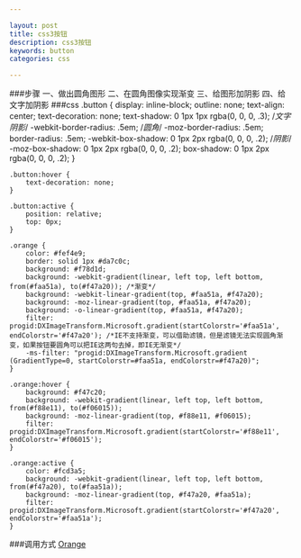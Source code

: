 ```yaml
---

layout: post
title: css3按钮
description: css3按钮
keywords: button
categories: css

---
```

###步骤
	一、做出圆角图形
	二、在圆角图像实现渐变
	三、给图形加阴影
	四、给文字加阴影
###css
	.button {
		display: inline-block;
		outline: none;
		text-align: center;
		text-decoration: none;
		text-shadow: 0 1px 1px rgba(0, 0, 0, .3); /*文字阴影*/
		-webkit-border-radius: .5em; /*圆角*/
		-moz-border-radius: .5em;
		border-radius: .5em;
		-webkit-box-shadow: 0 1px 2px rgba(0, 0, 0, .2); /*阴影*/
		-moz-box-shadow: 0 1px 2px rgba(0, 0, 0, .2);
		box-shadow: 0 1px 2px rgba(0, 0, 0, .2);
	}
	
	.button:hover {
		text-decoration: none;
	}
	
	.button:active {
		position: relative;
		top: 0px;
	}
	
	.orange {
		color: #fef4e9;
		border: solid 1px #da7c0c;
		background: #f78d1d;
		background: -webkit-gradient(linear, left top, left bottom, from(#faa51a), to(#f47a20)); /*渐变*/
		background: -webkit-linear-gradient(top, #faa51a, #f47a20);
		background: -moz-linear-gradient(top, #faa51a, #f47a20);
		background: -o-linear-gradient(top, #faa51a, #f47a20);
		filter: progid:DXImageTransform.Microsoft.gradient(startColorstr='#faa51a', endColorstr='#f47a20'); /*IE不支持渐变，可以借助滤镜，但是滤镜无法实现圆角渐变，如果按钮要圆角可以把IE这两句去掉，即IE无渐变*/
		-ms-filter: "progid:DXImageTransform.Microsoft.gradient (GradientType=0, startColorstr=#faa51a, endColorstr=#f47a20)";
	}
	
	.orange:hover {
		background: #f47c20;
		background: -webkit-gradient(linear, left top, left bottom, from(#f88e11), to(#f06015));
		background: -moz-linear-gradient(top, #f88e11, #f06015);
		filter: progid:DXImageTransform.Microsoft.gradient(startColorstr='#f88e11', endColorstr='#f06015');
	}
	
	.orange:active {
		color: #fcd3a5;
		background: -webkit-gradient(linear, left top, left bottom, from(#f47a20), to(#faa51a));
		background: -moz-linear-gradient(top, #f47a20, #faa51a);
		filter: progid:DXImageTransform.Microsoft.gradient(startColorstr='#f47a20', endColorstr='#faa51a');
	}
###调用方式
	<a href="#" class="button orange">Orange</a>